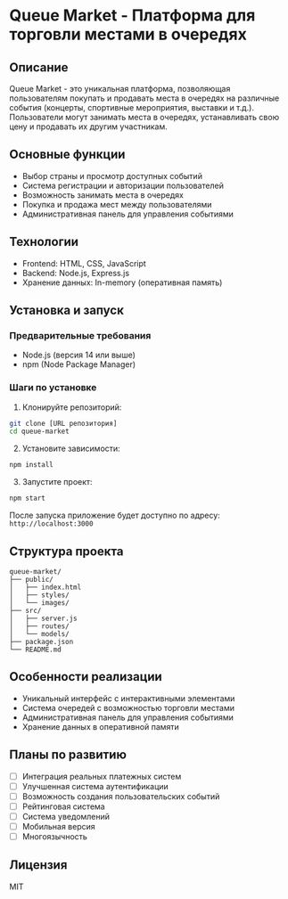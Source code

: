 # Queue Market - Платформа для торговли местами в очередях

## Описание
Queue Market - это уникальная платформа, позволяющая пользователям покупать и продавать места в очередях на различные события (концерты, спортивные мероприятия, выставки и т.д.). Пользователи могут занимать места в очередях, устанавливать свою цену и продавать их другим участникам.

## Основные функции
- Выбор страны и просмотр доступных событий
- Система регистрации и авторизации пользователей
- Возможность занимать места в очередях
- Покупка и продажа мест между пользователями
- Административная панель для управления событиями

## Технологии
- Frontend: HTML, CSS, JavaScript
- Backend: Node.js, Express.js
- Хранение данных: In-memory (оперативная память)

## Установка и запуск

### Предварительные требования
- Node.js (версия 14 или выше)
- npm (Node Package Manager)

### Шаги по установке

1. Клонируйте репозиторий:
```bash
git clone [URL репозитория]
cd queue-market
```

2. Установите зависимости:
```bash
npm install
```

3. Запустите проект:
```bash
npm start
```

После запуска приложение будет доступно по адресу: `http://localhost:3000`

## Структура проекта
```
queue-market/
├── public/
│   ├── index.html
│   ├── styles/
│   └── images/
├── src/
│   ├── server.js
│   ├── routes/
│   └── models/
├── package.json
└── README.md
```

## Особенности реализации
- Уникальный интерфейс с интерактивными элементами
- Система очередей с возможностью торговли местами
- Административная панель для управления событиями
- Хранение данных в оперативной памяти

## Планы по развитию
- [ ] Интеграция реальных платежных систем
- [ ] Улучшенная система аутентификации
- [ ] Возможность создания пользовательских событий
- [ ] Рейтинговая система
- [ ] Система уведомлений
- [ ] Мобильная версия
- [ ] Многоязычность

## Лицензия
MIT
